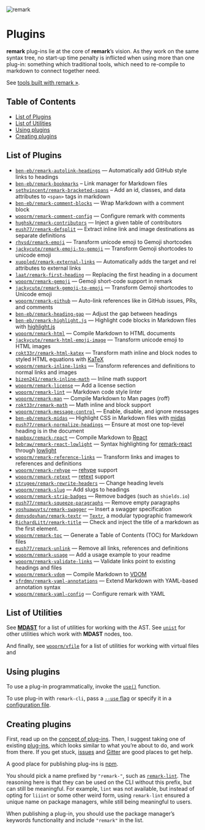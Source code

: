 ![remark][logo]

# Plugins

**remark** plug-ins lie at the core of **remark**’s vision.  As they work
on the same syntax tree, no start-up time penalty is inflicted when using
more than one plug-in: something which traditional tools, which need to
re-compile to markdown to connect together need.

See [tools built with remark »][products].

## Table of Contents

*   [List of Plugins](#list-of-plugins)
*   [List of Utilities](#list-of-utilities)
*   [Using plugins](#using-plugins)
*   [Creating plugins](#creating-plugins)

## List of Plugins

*   [`ben-eb/remark-autolink-headings`](https://github.com/ben-eb/remark-autolink-headings)
    — Automatically add GitHub style links to headings
*   [`ben-eb/remark-bookmarks`](https://github.com/ben-eb/remark-bookmarks)
    – Link manager for Markdown files
*   [`sethvincent/remark-bracketed-spans`](https://github.com/sethvincent/remark-bracketed-spans)
    – Add an id, classes, and data attributes to `<span>` tags in markdown
*   [`ben-eb/remark-comment-blocks`](https://github.com/ben-eb/remark-comment-blocks)
    — Wrap Markdown with a comment block
*   [`wooorm/remark-comment-config`](https://github.com/wooorm/remark-comment-config)
    — Configure remark with comments
*   [`hughsk/remark-contributors`](https://github.com/hughsk/remark-contributors)
    — Inject a given table of contributors
*   [`eush77/remark-defsplit`](https://github.com/eush77/remark-defsplit)
    — Extract inline link and image destinations as separate definitions
*   [`rhysd/remark-emoji`](https://github.com/rhysd/remark-emoji)
    — Transform unicode emoji to Gemoji shortcodes
*   [`jackycute/remark-emoji-to-gemoji`](https://github.com/jackycute/remark-emoji-to-gemoji)
    — Transform Gemoji shortcodes to unicode emoji
*   [`xuopled/remark-external-links`](https://github.com/xuopled/remark-external-links)
    — Automatically adds the target and rel attributes to external links
*   [`laat/remark-first-heading`](https://github.com/laat/remark-first-heading)
    — Replacing the first heading in a document
*   [`wooorm/remark-gemoji`](https://github.com/wooorm/remark-gemoji)
    — Gemoji short-code support in remark
*   [`jackycute/remark-gemoji-to-emoji`](https://github.com/jackycute/remark-gemoji-to-emoji)
    — Transform Gemoji shortcodes to Unicode emoji
*   [`wooorm/remark-github`](https://github.com/wooorm/remark-github)
    — Auto-link references like in GitHub issues, PRs, and comments
*   [`ben-eb/remark-heading-gap`](https://github.com/ben-eb/remark-heading-gap)
    — Adjust the gap between headings
*   [`ben-eb/remark-highlight.js`](https://github.com/ben-eb/remark-highlight.js)
    — Highlight code blocks in Markdown files with
    [highlight.js](https://github.com/isagalaev/highlight.js)
*   [`wooorm/remark-html`](https://github.com/wooorm/remark-html)
    — Compile Markdown to HTML documents
*   [`jackycute/remark-html-emoji-image`](https://github.com/jackycute/remark-html-emoji-image)
    — Transform unicode emoji to HTML images
*   [`rokt33r/remark-html-katex`](https://github.com/rokt33r/remark-math/blob/master/packages/remark-html-katex/readme.md)
    — Transform math inline and block nodes to styled HTML equations with [KaTeX](https://github.com/Khan/KaTeX)
*   [`wooorm/remark-inline-links`](https://github.com/wooorm/remark-inline-links)
    — Transform references and definitions to normal links and images
*   [`bizen241/remark-inline-math`](https://github.com/bizen241/remark-inline-math)
    — Inline math support
*   [`wooorm/remark-license`](https://github.com/wooorm/remark-license)
    — Add a license section
*   [`wooorm/remark-lint`](https://github.com/wooorm/remark-lint)
    — Markdown code style linter
*   [`wooorm/remark-man`](https://github.com/wooorm/remark-man)
    — Compile Markdown to Man pages (roff)
*   [`rokt33r/remark-math`](https://github.com/rokt33r/remark-math)
    — Math inline and block support
*   [`wooorm/remark-message-control`](https://github.com/wooorm/remark-message-control)
    — Enable, disable, and ignore messages
*   [`ben-eb/remark-midas`](https://github.com/ben-eb/remark-midas)
    — Highlight CSS in Markdown files with [midas](https://github.com/ben-eb/midas)
*   [`eush77/remark-normalize-headings`](https://github.com/eush77/remark-normalize-headings)
    — Ensure at most one top-level heading is in the document
*   [`mapbox/remark-react`](https://github.com/mapbox/remark-react)
    — Compile Markdown to [React](https://github.com/facebook/react)
*   [`bebraw/remark-react-lowlight`](https://github.com/bebraw/remark-react-lowlight)
    — Syntax highlighting for
    [remark-react](https://github.com/mapbox/remark-react) through
    [lowlight](https://github.com/wooorm/lowlight)
*   [`wooorm/remark-reference-links`](https://github.com/wooorm/remark-reference-links)
    — Transform links and images to references and definitions
*   [`wooorm/remark-rehype`](https://github.com/wooorm/remark-rehype)
    — [rehype](https://github.com/wooorm/rehype) support
*   [`wooorm/remark-retext`](https://github.com/wooorm/remark-retext)
    — [retext](https://github.com/wooorm/retext) support
*   [`strugee/remark-rewrite-headers`](https://github.com/strugee/remark-rewrite-headers)
    — Change heading levels
*   [`wooorm/remark-slug`](https://github.com/wooorm/remark-slug)
    — Add slugs to headings
*   [`wooorm/remark-strip-badges`](https://github.com/wooorm/remark-strip-badges)
    — Remove badges (such as `shields.io`)
*   [`eush77/remark-squeeze-paragraphs`](https://github.com/eush77/remark-squeeze-paragraphs)
    — Remove empty paragraphs
*   [`yoshuawuyts/remark-swagger`](https://github.com/yoshuawuyts/remark-swagger)
    — Insert a swagger specification
*   [`denysdovhan/remark-textr`](https://github.com/denysdovhan/remark-textr)
    — [`Textr`](https://github.com/shuvalov-anton/textr), a modular typographic
    framework
*   [`RichardLitt/remark-title`](https://github.com/RichardLitt/remark-title)
    — Check and inject the title of a markdown as the first element.
*   [`wooorm/remark-toc`](https://github.com/wooorm/remark-toc)
    — Generate a Table of Contents (TOC) for Markdown files
*   [`eush77/remark-unlink`](https://github.com/eush77/remark-unlink)
    — Remove all links, references and definitions
*   [`wooorm/remark-usage`](https://github.com/wooorm/remark-usage)
    — Add a usage example to your readme
*   [`wooorm/remark-validate-links`](https://github.com/wooorm/remark-validate-links)
    — Validate links point to existing headings and files
*   [`wooorm/remark-vdom`](https://github.com/wooorm/remark-vdom)
    — Compile Markdown to [VDOM](https://github.com/Matt-Esch/virtual-dom/)
*   [`sfrdmn/remark-yaml-annotations`](https://github.com/sfrdmn/remark-yaml-annotations)
    — Extend Markdown with YAML-based annotation syntax
*   [`wooorm/remark-yaml-config`](https://github.com/wooorm/remark-yaml-config)
    — Configure remark with YAML

## List of Utilities

See [**MDAST**][mdast-util] for a list of utilities for working with
the AST.  See [`unist`][unist-util] for other utilities which work with
**MDAST** nodes, too.

And finally, see [`wooorm/vfile`][vfile-util] for a list of utilities
for working with virtual files and

## Using plugins

To use a plug-in programmatically, invoke the [`use()`][unified-use]
function.

To use plug-in with `remark-cli`, pass a [`--use` flag][unified-args-use]
or specify it in a [configuration file][config-file-use].

## Creating plugins

First, read up on the [concept of plug-ins][unified-plugins].
Then, I suggest taking one of existing [plug-ins][plugins], which looks
similar to what you’re about to do, and work from there.  If you get
stuck, [issues][] and [Gitter][] are good places to get help.

A good place for publishing plug-ins is [npm][npm-publish].

You should pick a name prefixed by `"remark-"`, such as
[`remark-lint`][remark-lint].  The reasoning here is that they can be
used on the CLI without this prefix, but can still be meaningful.  For
example, `lint` was not available, but instead of opting for `liiint`
or some other weird form, using `remark-lint` ensured a unique name on
package managers, while still being meaningful to users.

When publishing a plug-in, you should use the package manager’s keywords
functionality and include `"remark"` in the list.

<!--Definitions:-->

[logo]: https://cdn.rawgit.com/wooorm/remark/6ecac20/logo.svg

[plugins]: #list-of-plugins

[products]: https://github.com/wooorm/remark/blob/master/doc/products.md

[mdast-util]: https://github.com/wooorm/mdast#list-of-utilities

[unist-util]: https://github.com/wooorm/unist#unist-node-utilties

[vfile-util]: https://github.com/wooorm/vfile#related-tools

[unified-use]: https://github.com/wooorm/unified#processoruseplugin-options

[unified-args-use]: https://github.com/wooorm/unified-args#--use-plugin

[config-file-use]: https://github.com/wooorm/unified-engine/blob/master/doc/configure.md#plugins

[unified-plugins]: https://github.com/wooorm/unified#plugin

[npm-publish]: https://docs.npmjs.com/getting-started/publishing-npm-packages

[remark-lint]: https://www.npmjs.com/package/remark-toc

[issues]: https://github.com/wooorm/remark/issues

[gitter]: https://gitter.im/wooorm/remark
